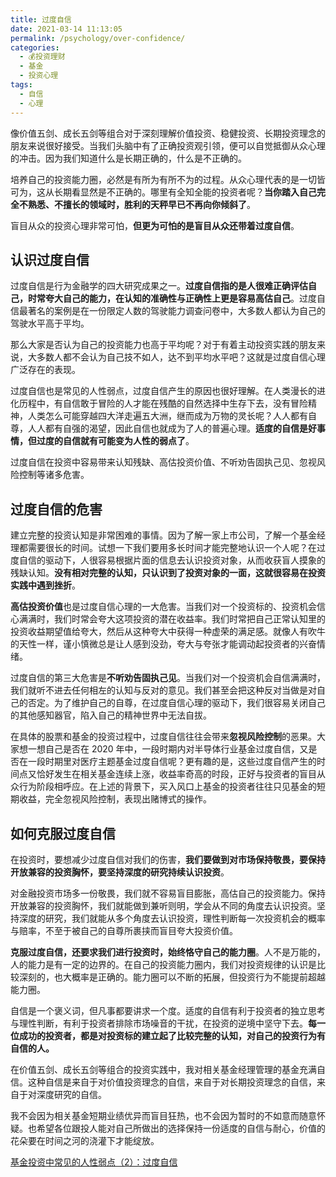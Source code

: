 ```yaml
---
title: 过度自信
date: 2021-03-14 11:13:05
permalink: /psychology/over-confidence/
categories:
  - 💰投资理财
  - 基金
  - 投资心理
tags:
  - 自信
  - 心理
---
```

  

像价值五剑、成长五剑等组合对于深刻理解价值投资、稳健投资、长期投资理念的朋友来说很好接受。当我们头脑中有了正确投资观引领，便可以自觉抵御从众心理的冲击。因为我们知道什么是长期正确的，什么是不正确的。

  

培养自己的投资能力圈，必然是有所为有所不为的过程。从众心理代表的是一切皆可为，这从长期看显然是不正确的。哪里有全知全能的投资者呢？**当你踏入自己完全不熟悉、不擅长的领域时，胜利的天秤早已不再向你倾斜了**。

  

盲目从众的投资心理非常可怕，**但更为可怕的是盲目从众还带着过度自信**。

## 认识过度自信

过度自信是行为金融学的四大研究成果之一。**过度自信指的是人很难正确评估自己，时常夸大自己的能力，在认知的准确性与正确性上更是容易高估自己**。过度自信最著名的案例是在一份限定人数的驾驶能力调查问卷中，大多数人都认为自己的驾驶水平高于平均。

  

那么大家是否认为自己的投资能力也高于平均呢？对于有着主动投资实践的朋友来说，大多数人都不会认为自己技不如人，达不到平均水平吧？这就是过度自信心理广泛存在的表现。

  

过度自信也是常见的人性弱点，过度自信产生的原因也很好理解。在人类漫长的进化历程中，有自信敢于冒险的人才能在残酷的自然选择中生存下去，没有冒险精神，人类怎么可能穿越四大洋走遍五大洲，继而成为万物的灵长呢？人人都有自尊，人人都有自强的渴望，因此自信也就成为了人的普遍心理。**适度的自信是好事情，但过度的自信就有可能变为人性的弱点了**。

  

过度自信在投资中容易带来认知残缺、高估投资价值、不听劝告固执己见、忽视风险控制等诸多危害。

## 过度自信的危害

建立完整的投资认知是非常困难的事情。因为了解一家上市公司，了解一个基金经理都需要很长的时间。试想一下我们要用多长时间才能完整地认识一个人呢？在过度自信的驱动下，人很容易根据片面的信息去认识投资对象，从而收获盲人摸象的残缺认知。**没有相对完整的认知，只认识到了投资对象的一面，这就很容易在投资实践中遇到挫折**。

  

**高估投资价值**也是过度自信心理的一大危害。当我们对一个投资标的、投资机会信心满满时，我们时常会夸大这项投资的潜在收益率。我们时常把自己正常认知里的投资收益期望值给夸大，然后从这种夸大中获得一种虚荣的满足感。就像人有吹牛的天性一样，谨小慎微总是让人感到没劲，夸大与夸张才能调动起投资者的兴奋情绪。

  

过度自信的第三大危害是**不听劝告固执己见**。当我们对一个投资机会自信满满时，我们就听不进去任何相左的认知与反对的意见。我们甚至会把这种反对当做是对自己的否定。为了维护自己的自尊，在过度自信心理的驱动下，我们很容易关闭自己的其他感知器官，陷入自己的精神世界中无法自拔。

  

在具体的股票和基金的投资过程中，过度自信往往会带来**忽视风险控制**的恶果。大家想一想自己是否在 2020 年中，一段时期内对半导体行业基金过度自信，又是否在一段时期里对医疗主题基金过度自信呢？更有趣的是，这些过度自信产生的时间点又恰好发生在相关基金连续上涨，收益率奇高的时段，正好与投资者的盲目从众行为阶段相呼应。在上述的背景下，买入风口上基金的投资者往往只见基金的短期收益，完全忽视风险控制，表现出赌博式的操作。

## 如何克服过度自信

在投资时，要想减少过度自信对我们的伤害，**我们要做到对市场保持敬畏，要保持开放兼容的投资胸怀，要坚持深度的研究持续认识投资**。

  

对金融投资市场多一份敬畏，我们就不容易盲目膨胀，高估自己的投资能力。保持开放兼容的投资胸怀，我们就能做到兼听则明，学会从不同的角度去认识投资。坚持深度的研究，我们就能从多个角度去认识投资，理性判断每一次投资机会的概率与赔率，不至于被自己的自尊所裹挟而盲目夸大投资价值。

  

**克服过度自信，还要求我们进行投资时，始终恪守自己的能力圈**。人不是万能的，人的能力是有一定的边界的。在自己的投资能力圈内，我们对投资规律的认识是比较深刻的，也大概率是正确的。能力圈可以不断的拓展，但投资行为不能提前超越能力圈。

  

自信是一个褒义词，但凡事都要讲求一个度。适度的自信有利于投资者的独立思考与理性判断，有利于投资者排除市场噪音的干扰，在投资的逆境中坚守下去。**每一位成功的投资者，都是对投资标的建立起了比较完整的认知，对自己的投资行为有自信的人。**

  

在价值五剑、成长五剑等组合的投资实践中，我对相关基金经理管理的基金充满自信。这种自信是来自于对价值投资理念的自信，来自于对长期投资理念的自信，来自于对深度研究的自信。

  

我不会因为相关基金短期业绩优异而盲目狂热，也不会因为暂时的不如意而随意怀疑。也希望各位跟投人能对自己所做出的选择保持一份适度的自信与耐心，价值的花朵要在时间之河的浇灌下才能绽放。

[基金投资中常见的人性弱点（2）：过度自信](https://mp.weixin.qq.com/s/3DEsY_8U2863dAhMQiKSlg)